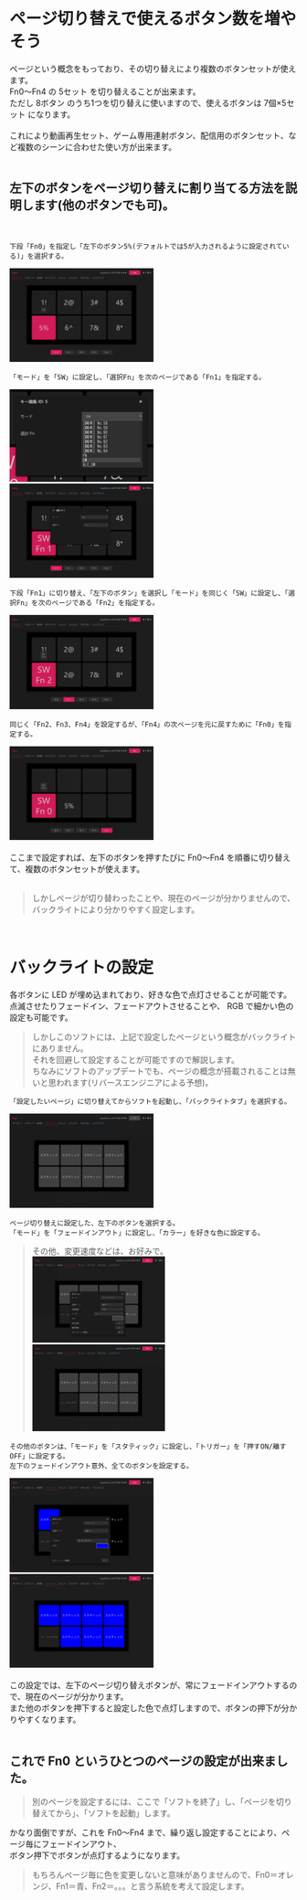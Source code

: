 # ページ切り替えで使えるボタン数を増やそう

ページという概念をもっており、その切り替えにより複数のボタンセットが使えます。<br>
Fn0～Fn4 の 5セット を切り替えることが出来ます。<br>
ただし 8ボタン のうち1つを切り替えに使いますので、使えるボタンは 7個×5セット になります。<br>
<br>
これにより動画再生セット、ゲーム専用連射ボタン、配信用のボタンセット、など複数のシーンに合わせた使い方が出来ます。<br>
<br>

## 左下のボタンをページ切り替えに割り当てる方法を説明します(他のボタンでも可)。
<br>

```
下段「Fn0」を指定し「左下のボタン5%(デフォルトでは5が入力されるように設定されている)」を選択する。
```
<img src="page_03.png" width="50%"><br>

```
「モード」を「SW」に設定し、「選択Fn」を次のページである「Fn1」を指定する。
```
<img src="page_04.png" width="50%"> <img src="page_05.png" width="50%"><br>

```
下段「Fn1」に切り替え、「左下のボタン」を選択し「モード」を同じく「SW」に設定し、「選択Fn」を次のページである「Fn2」を指定する。
```
<img src="page_07.png" width="50%"><br>

```
同じく「Fn2、Fn3、Fn4」を設定するが、「Fn4」の次ページを元に戻すために「Fn0」を指定する。
```
<img src="page_08.png" width="50%"><br>
<br>
ここまで設定すれば、左下のボタンを押すたびに Fn0～Fn4 を順番に切り替えて、複数のボタンセットが使えます。<br>
<br>
> しかしページが切り替わったことや、現在のページが分かりませんので、バックライトにより分かりやすく設定します。<br>
<br>

# バックライトの設定

各ボタンに LED が埋め込まれており、好きな色で点灯させることが可能です。点滅させたりフェードイン、フェードアウトさせることや、
RGB で細かい色の設定も可能です。<br>
> しかしこのソフトには、上記で設定したページという概念がバックライトにありません。<br>
> それを回避して設定することが可能ですので解説します。<br>
> ちなみにソフトのアップデートでも、ページの概念が搭載されることは無いと思われます(リバースエンジニアによる予想)。<br>

```
「設定したいページ」に切り替えてからソフトを起動し、「バックライトタブ」を選択する。
```
<img src="page_09.png" width="50%"><br>

```
ページ切り替えに設定した、左下のボタンを選択する。
「モード」を「フェードインアウト」に設定し、「カラー」を好きな色に設定する。
```
> その他、変更速度などは、お好みで。<br>
<img src="page_10.png" width="50%"> <img src="page_11.png" width="50%"><br>

```
その他のボタンは、「モード」を「スタティック」に設定し、「トリガー」を「押すON/離すOFF」に設定する。
左下のフェードインアウト意外、全てのボタンを設定する。
```
<img src="page_13.png" width="50%"> <img src="page_15.png" width="50%"><br>
<br>
この設定では、左下のページ切り替えボタンが、常にフェードインアウトするので、現在のページが分かります。<br>
また他のボタンを押下すると設定した色で点灯しますので、ボタンの押下が分かりやすくなります。<br>
<br>
## これで Fn0 というひとつのページの設定が出来ました。<br>

> 別のページを設定するには、ここで「ソフトを終了」し、「ページを切り替えてから」、「ソフトを起動」します。<br>

かなり面倒ですが、これを Fn0～Fn4 まで、繰り返し設定することにより、ページ毎にフェードインアウト、<br>
ボタン押下でボタンが点灯するようになります。<br>

> もちろんページ毎に色を変更しないと意味がありませんので、Fn0＝オレンジ、Fn1＝青、Fn2＝。。。と言う系統を考えて設定します。<br>
